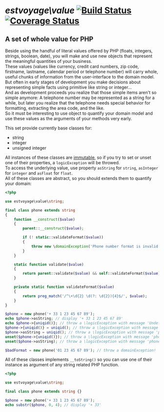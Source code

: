 # *estvoyage\value* [![Build Status](https://travis-ci.org/estvoyage/value.svg?branch=master)](https://travis-ci.org/estvoyage/value) [![Coverage Status](https://coveralls.io/repos/estvoyage/value/badge.png)](https://coveralls.io/r/estvoyage/value)

## A set of whole value for PHP

Beside using the handful of literal values offered by PHP (floats, integers, strings, boolean, date), you will make and use new objects that represent the meaningful quantities of your business.  
These values (values like currency, credit card numbers, zip code, firstname, lastname, calendar period or telephone number) will carry whole, useful chunks of information from the user-interface to the domain model.  
But often in early stages of development you make decisions about representing simple facts using primitive like string or integer…  
And as development proceeds you realize that those simple items aren't so simple anymore: A telephone number may be represented as a string for a while, but later you realize that the telephone needs special behavior for formatting, extracting the area code, and the like.  
So it must be interesting to use object to quantify your domain model and use these values as the arguments of your methods very early.  

This set provide currently base classes for:

* string
* integer
* unsigned integer

All instances of these classes are [immutable](http://c2.com/cgi/wiki?ValueObjectsShouldBeImmutable), so if you try to set or unset one of their properties, a  `logicException` will be throwed.  
To access the underlying value, use property `asString` for `string`, `asInteger` for `integer` and `asFloat` for `float`.  
All of these classes are abstract, so you should extends them to quantify your domain:  

``` php
<?php

use estvoyage\value\string;

final class phone extends string
{
	function __construct($value)
	{
		parent::__construct($value);

		if (! static::validateFormat($value))
		{
			throw new \domainException('Phone number format is invalid');
		}
	}

	static function validate($value)
	{
		return parent::validate($value) && self::validateFormat($value);
	}

	private static function validateFormat($value)
	{
		return preg_match('/^\+\d{2} \d(?: \d{2}){4}$/', $value);
	}
}

$phone = new phone('+ 33 1 23 45 67 89');
echo $phone->asString; // display '+ 33 1 23 45 67 89'
echo $phone->{uniqid()}; // throw a \logicException with message 'Undefined property in phone: …'
$phone->{uniqid()} = uniqid(); // throw a \logicException with message 'phone is immutable'
$phone->asString = uniqid(); // throw a \logicException with message 'phone is immutable'
unset($phone->{uniqid()}); // throw a \logicException with message 'phone is immutable'
unset($phone->asString); // throw a \logicException with message 'phone is immutable'

$badFormat = new phone('01 23 45 67 89'); // throw a domainException!
```

All of these classes implements `__toString()` so you can use one of their instance as argument of any string related PHP function.  

``` php
<?php

use estvoyage\value\string;

final class phone extends string {}

$phone = new phone('+ 33 1 23 45 67 89');
echo substr($phone, 0, 4); // display '+ 33'
```
